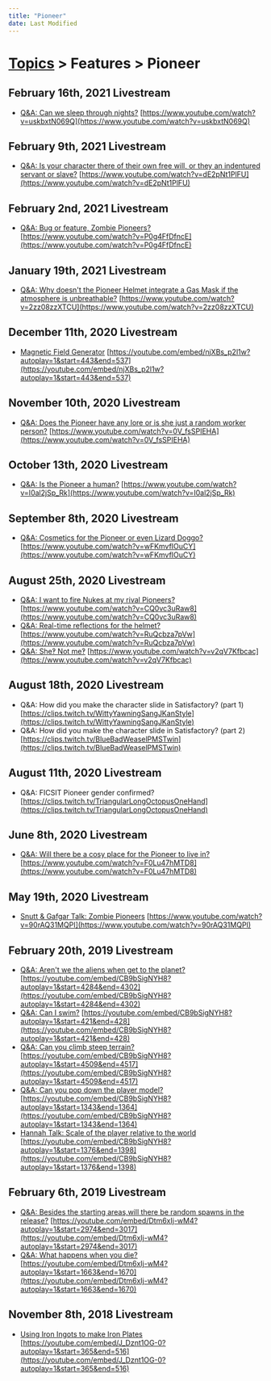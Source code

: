 ```yaml
---
title: "Pioneer"
date: Last Modified
---
```

# [Topics](../../topics.md) > Features > Pioneer

## February 16th, 2021 Livestream
* [Q&A: Can we sleep through nights?](../../transcriptions/yt-uskbxtN069Q.md) [https://www.youtube.com/watch?v=uskbxtN069Q](https://www.youtube.com/watch?v=uskbxtN069Q)

## February 9th, 2021 Livestream
* [Q&A: Is your character there of their own free will, or they an indentured servant or slave?](../../transcriptions/yt-dE2pNt1PlFU.md) [https://www.youtube.com/watch?v=dE2pNt1PlFU](https://www.youtube.com/watch?v=dE2pNt1PlFU)

## February 2nd, 2021 Livestream
* [Q&A: Bug or feature, Zombie Pioneers?](../../transcriptions/yt-P0g4FfDfncE.md) [https://www.youtube.com/watch?v=P0g4FfDfncE](https://www.youtube.com/watch?v=P0g4FfDfncE)

## January 19th, 2021 Livestream
* [Q&A: Why doesn't the Pioneer Helmet integrate a Gas Mask if the atmosphere is unbreathable?](../../transcriptions/yt-2zz08zzXTCU.md) [https://www.youtube.com/watch?v=2zz08zzXTCU](https://www.youtube.com/watch?v=2zz08zzXTCU)

## December 11th, 2020 Livestream
* [Magnetic Field Generator](../../transcriptions/yt-njXBs_p2l1w,443.557086,536.9364.md) [https://youtube.com/embed/njXBs_p2l1w?autoplay=1&start=443&end=537](https://youtube.com/embed/njXBs_p2l1w?autoplay=1&start=443&end=537)

## November 10th, 2020 Livestream
* [Q&A: Does the Pioneer have any lore or is she just a random worker person?](../../transcriptions/yt-0V_fsSPIEHA.md) [https://www.youtube.com/watch?v=0V_fsSPIEHA](https://www.youtube.com/watch?v=0V_fsSPIEHA)

## October 13th, 2020 Livestream
* [Q&A: Is the Pioneer a human?](../../transcriptions/yt-I0al2jSp_Rk.md) [https://www.youtube.com/watch?v=I0al2jSp_Rk](https://www.youtube.com/watch?v=I0al2jSp_Rk)

## September 8th, 2020 Livestream
* [Q&A: Cosmetics for the Pioneer or even Lizard Doggo?](../../transcriptions/yt-wFKmvfIOuCY.md) [https://www.youtube.com/watch?v=wFKmvfIOuCY](https://www.youtube.com/watch?v=wFKmvfIOuCY)

## August 25th, 2020 Livestream
* [Q&A: I want to fire Nukes at my rival Pioneers?](../../transcriptions/yt-CQ0vc3uRaw8.md) [https://www.youtube.com/watch?v=CQ0vc3uRaw8](https://www.youtube.com/watch?v=CQ0vc3uRaw8)
* [Q&A: Real-time reflections for the helmet?](../../transcriptions/yt-RuQcbza7pVw.md) [https://www.youtube.com/watch?v=RuQcbza7pVw](https://www.youtube.com/watch?v=RuQcbza7pVw)
* [Q&A: She‽ Not me‽](../../transcriptions/yt-v2qV7Kfbcac.md) [https://www.youtube.com/watch?v=v2qV7Kfbcac](https://www.youtube.com/watch?v=v2qV7Kfbcac)

## August 18th, 2020 Livestream
* Q&A: How did you make the character slide in Satisfactory? (part 1) [https://clips.twitch.tv/WittyYawningSangJKanStyle](https://clips.twitch.tv/WittyYawningSangJKanStyle)
* Q&A: How did you make the character slide in Satisfactory? (part 2) [https://clips.twitch.tv/BlueBadWeaselPMSTwin](https://clips.twitch.tv/BlueBadWeaselPMSTwin)

## August 11th, 2020 Livestream
* Q&A: FICSIT Pioneer gender confirmed? [https://clips.twitch.tv/TriangularLongOctopusOneHand](https://clips.twitch.tv/TriangularLongOctopusOneHand)

## June 8th, 2020 Livestream
* [Q&A: Will there be a cosy place for the Pioneer to live in?](../../transcriptions/yt-F0Lu47hMTD8.md) [https://www.youtube.com/watch?v=F0Lu47hMTD8](https://www.youtube.com/watch?v=F0Lu47hMTD8)

## May 19th, 2020 Livestream
* [Snutt & Gafgar Talk: Zombie Pioneers](../../transcriptions/yt-90rAQ31MQPI.md) [https://www.youtube.com/watch?v=90rAQ31MQPI](https://www.youtube.com/watch?v=90rAQ31MQPI)

## February 20th, 2019 Livestream
* [Q&A: Aren't we the aliens when get to the planet?](../../transcriptions/yt-CB9bSigNYH8,4284.443325,4301.268185.md) [https://youtube.com/embed/CB9bSigNYH8?autoplay=1&start=4284&end=4302](https://youtube.com/embed/CB9bSigNYH8?autoplay=1&start=4284&end=4302)
* [Q&A: Can I swim?](../../transcriptions/yt-CB9bSigNYH8,421.013576,427.456855.md) [https://youtube.com/embed/CB9bSigNYH8?autoplay=1&start=421&end=428](https://youtube.com/embed/CB9bSigNYH8?autoplay=1&start=421&end=428)
* [Q&A: Can you climb steep terrain?](../../transcriptions/yt-CB9bSigNYH8,4509.424639,4516.550398.md) [https://youtube.com/embed/CB9bSigNYH8?autoplay=1&start=4509&end=4517](https://youtube.com/embed/CB9bSigNYH8?autoplay=1&start=4509&end=4517)
* [Q&A: Can you pop down the player model?](../../transcriptions/yt-CB9bSigNYH8,1343.768866,1363.9333333333334.md) [https://youtube.com/embed/CB9bSigNYH8?autoplay=1&start=1343&end=1364](https://youtube.com/embed/CB9bSigNYH8?autoplay=1&start=1343&end=1364)
* [Hannah Talk: Scale of the player relative to the world](../../transcriptions/yt-CB9bSigNYH8,1376,1397.877607.md) [https://youtube.com/embed/CB9bSigNYH8?autoplay=1&start=1376&end=1398](https://youtube.com/embed/CB9bSigNYH8?autoplay=1&start=1376&end=1398)

## February 6th, 2019 Livestream
* [Q&A: Besides the starting areas,will there be random spawns in the release?](../../transcriptions/yt-Dtm6xIj-wM4,2974.6666666666665,3016.687892.md) [https://youtube.com/embed/Dtm6xIj-wM4?autoplay=1&start=2974&end=3017](https://youtube.com/embed/Dtm6xIj-wM4?autoplay=1&start=2974&end=3017)
* [Q&A: What happens when you die?](../../transcriptions/yt-Dtm6xIj-wM4,1663.964039,1669.29091.md) [https://youtube.com/embed/Dtm6xIj-wM4?autoplay=1&start=1663&end=1670](https://youtube.com/embed/Dtm6xIj-wM4?autoplay=1&start=1663&end=1670)

## November 8th, 2018 Livestream
* [Using Iron Ingots to make Iron Plates](../../transcriptions/yt-J_Dznt1OG-0,365.9656,515.824177.md) [https://youtube.com/embed/J_Dznt1OG-0?autoplay=1&start=365&end=516](https://youtube.com/embed/J_Dznt1OG-0?autoplay=1&start=365&end=516)
